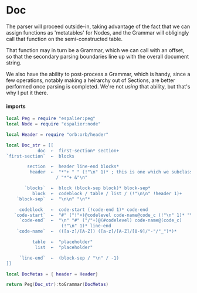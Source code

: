 # Doc

The parser will proceed outside-in, taking advantage of the fact that we can
assign functions as 'metatables' for Nodes, and the Grammar will obligingly
call that function on the semi-constructed table.


That function may in turn be a Grammar, which we can call with an offset, so
that the secondary parsing boundaries line up with the overall document
string.


We also have the ability to post-process a Grammar, which is handy, since a
few operations, notably making a heirarchy out of Sections, are better
performed once parsing is completed.  We're not _using_ that ability, but
that's why I put it there.


#### imports

```lua
local Peg = require "espalier:peg"
local Node = require "espalier:node"
```
```lua
local Header = require "orb:orb/header"
```
```lua
local Doc_str = [[
            doc  ←  first-section* section+
`first-section`  ←  blocks

        section  ←  header line-end blocks*
         header  ←  "*"+ " " (!"\n" 1)* ; this is one which we subclass
                   / "*"+ &"\n"

       `blocks`  ←  block (block-sep block)* block-sep*
          block  ←  codeblock / table / list / (!"\n\n" !header 1)+
    `block-sep`  ←  "\n\n" "\n"*

     codeblock   ←  code-start (!code-end 1)* code-end
   `code-start`  ←  "#" ("!"+)@codelevel code-name@code_c (!"\n" 1)* "\n"
     `code-end`  ←  "\n" "#" ("/"+)@(#codelevel) code-name@(code_c)
                     (!"\n" 1)* line-end
    `code-name`  ←  (([a-z]/[A-Z]) ([a-z]/[A-Z]/[0-9]/"-"/"_")*)*

          table  ←  "placeholder"
           list  ←  "placeholder"

     `line-end`  ←  (block-sep / "\n" / -1)
]]
```
```lua
local DocMetas = { header = Header}
```
```lua
return Peg(Doc_str):toGrammar(DocMetas)
```

